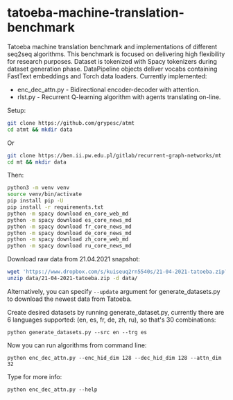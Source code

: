 # tatoeba-machine-translation-benchmark
Tatoeba machine translation benchmark and implementations of different seq2seq algorithms. This benchmark is focused on delivering
high flexibility for research purposes. Dataset is tokenized with Spacy tokenizers during dataset generation phase.
DataPipeline objects deliver vocabs containing FastText embeddings and Torch data loaders. Currently implemented:
* enc_dec_attn.py - Bidirectional encoder-decoder with attention.
* rlst.py - Recurrent Q-learning algorithm with agents translating on-line.

Setup:
```bash
git clone https://github.com/grypesc/atmt
cd atmt && mkdir data
```
Or
```bash
git clone https://ben.ii.pw.edu.pl/gitlab/recurrent-graph-networks/mt
cd mt && mkdir data
```
Then:
```bash
python3 -m venv venv
source venv/bin/activate
pip install pip -U
pip install -r requirements.txt
python -m spacy download en_core_web_md
python -m spacy download es_core_news_md
python -m spacy download fr_core_news_md
python -m spacy download de_core_news_md
python -m spacy download zh_core_web_md
python -m spacy download ru_core_news_md
```
Download raw data from 21.04.2021 snapshot: 
```bash
wget 'https://www.dropbox.com/s/kuiseuq2rn5540s/21-04-2021-tatoeba.zip?dl=1' -O data/21-04-2021-tatoeba.zip
unzip data/21-04-2021-tatoeba.zip -d data/
```
Alternatively, you can specify ```--update``` argument for generate_datasets.py to download the newest data from Tatoeba.

Create desired datasets by running generate_dataset.py, currently there are 6 languages 
supported: (en, es, fr, de, zh, ru), so that's 30 combinations:

```python3
python generate_datasets.py --src en --trg es
```

Now you can run algorithms from command line:
```python3
python enc_dec_attn.py --enc_hid_dim 128 --dec_hid_dim 128 --attn_dim 32
```

Type for more info:
```python3
python enc_dec_attn.py --help
```